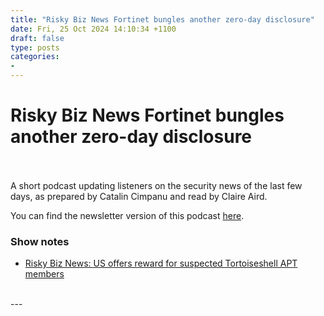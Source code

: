 ```yaml
---
title: "Risky Biz News Fortinet bungles another zero-day disclosure"
date: Fri, 25 Oct 2024 14:10:34 +1100
draft: false
type: posts
categories: 
- 
---
```

# Risky Biz News Fortinet bungles another zero-day disclosure

<br/>

<br/>
A short podcast updating listeners on the security news of the last few days, as prepared by Catalin Cimpanu and read by Claire Aird.

You can find the newsletter version of this podcast [here](https://news.risky.biz).

### Show notes

-   [Risky Biz News: US offers reward for suspected Tortoiseshell APT members](https://news.risky.biz/risky-biz-news-us-offers-reward-for-suspected-tortoiseshell-apt-members/)

<br/>
---
